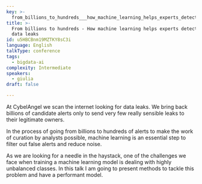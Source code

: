 ```yaml
---
key: >-
  from_billions_to_hundreds___how_machine_learning_helps_experts_detect_sensible_data_leaks
title: >-
  From billions to hundreds - How machine learning helps experts detect sensible
  data leaks
id: u5HBCBnm19MZTKY8sC3i
language: English
talkType: conference
tags:
  - bigdata-ai
complexity: Intermediate
speakers:
  - giulia
draft: false

---
```


At CybelAngel we scan the internet looking for data leaks. We bring back billions of candidate alerts only to send very few really sensible leaks to their legitimate owners.

In the process of going from billions to hundreds of alerts to make the work of curation by analysts possible, machine learning is an essential step to filter out false alerts and reduce noise. 

As we are looking for a needle in the haystack, one of the challenges we face when training a machine learning model is dealing with highly unbalanced classes. In this talk I am going to present methods to tackle this problem and have a performant model.
